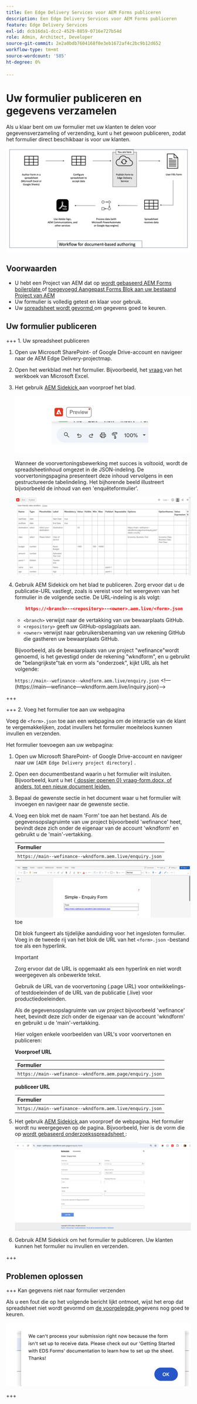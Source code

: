 ```yaml
---
title: Een Edge Delivery Services voor AEM Forms publiceren
description: Een Edge Delivery Services voor AEM Forms publiceren
feature: Edge Delivery Services
exl-id: dcb16da1-dcc2-4529-8859-0716e727b54d
role: Admin, Architect, Developer
source-git-commit: 2e2a0bdb7604168f0e3eb1672af4c2bc9b12d652
workflow-type: tm+mt
source-wordcount: '585'
ht-degree: 0%

---
```


# Uw formulier publiceren en gegevens verzamelen

Als u klaar bent om uw formulier met uw klanten te delen voor gegevensverzameling of verzending, kunt u het gewoon publiceren, zodat het formulier direct beschikbaar is voor uw klanten.

![ op document-gebaseerde het Authoring ecosysteem ](/help/edge/assets/document-based-authoring-workflow-publish-form.png)

## Voorwaarden

- U hebt een Project van AEM dat op [ wordt gebaseerd AEM Forms boilerplate ](/help/edge/docs/forms/tutorial.md#create-a-new-aem-project-pre-configured-with-adaptive-forms-block) of [ toegevoegd Aangepast Forms Blok aan uw bestaand Project van AEM ](/help/edge/docs/forms/tutorial.md#add-adaptive-forms-block-to-your-existing-aem-project)
- Uw formulier is volledig getest en klaar voor gebruik.
- Uw [ spreadsheet wordt gevormd ](/help/edge/docs/forms/submit-forms.md) om gegevens goed te keuren.


## Uw formulier publiceren

+++ &#x200B;1. Uw spreadsheet publiceren

1. Open uw Microsoft SharePoint- of Google Drive-account en navigeer naar de AEM Edge Delivery-projectmap.

1. Open het werkblad met het formulier. Bijvoorbeeld, het [ vraag ](/help/edge/assets/enquiry.xlsx) van het werkboek van Microsoft Excel.

1. Het gebruik [ AEM Sidekick ](https://www.aem.live/developer/tutorial#preview-and-publish-your-content) aan voorproef het blad.

   ![ Gebruik AEM Sidekick om voorproef het blad ](/help/edge/assets/preview-form.png)

   Wanneer de voorvertoningsbewerking met succes is voltooid, wordt de spreadsheetinhoud omgezet in de JSON-indeling. De voorvertoningspagina presenteert deze inhoud vervolgens in een gestructureerde tabelindeling. Het bijhorende beeld illustreert bijvoorbeeld de inhoud van een &#39;enquêteformulier&#39;.

   ![ het Formaat van JSON van de Voorproef van Forms ](/help/edge/assets/forms-preview-json-format.png)

1. Gebruik AEM Sidekick om het blad te publiceren. Zorg ervoor dat u de publicatie-URL vastlegt, zoals is vereist voor het weergeven van het formulier in de volgende sectie. De URL-indeling is als volgt:


   ```JSON
       https://<branch>--<repository>--<owner>.aem.live/<form>.json
   ```

   - `<branch>` verwijst naar de vertakking van uw bewaarplaats GitHub.
   - `<repository>` geeft uw GitHub-opslagplaats aan.
   - `<owner>` verwijst naar gebruikersbenaming van uw rekening GitHub die gastheren uw bewaarplaats GitHub.

   Bijvoorbeeld, als de bewaarplaats van uw project &quot;wefinance&quot;wordt genoemd, is het gevestigd onder de rekening &quot;wkndform&quot;, en u gebruikt de &quot;belangrijkste&quot;tak en vorm als &quot;onderzoek&quot;, kijkt URL als het volgende:

   `https://main--wefinance--wkndform.aem.live/enquiry.json`
&lt;!— (https://main—wefinance—wkndform.aem.live/inquiry.json)—>

+++

+++ &#x200B;2. Voeg het formulier toe aan uw webpagina

Voeg de `<form>.json` toe aan een webpagina om de interactie van de klant te vergemakkelijken, zodat invullers het formulier moeiteloos kunnen invullen en verzenden.


Het formulier toevoegen aan uw webpagina:

1. Open uw Microsoft SharePoint- of Google Drive-account en navigeer naar uw `[AEM Edge Delivery project directory]` .

1. Open een documentbestand waarin u het formulier wilt insluiten. Bijvoorbeeld, kunt u het {[ dossier openen 0} vraag-form.docx, of anders, tot een nieuw document leiden.](/help/edge/assets/enquiry-form.docx)

1. Bepaal de gewenste sectie in het document waar u het formulier wilt invoegen en navigeer naar de gewenste sectie.

1. Voeg een blok met de naam &#39;Form&#39; toe aan het bestand. Als de gegevensopslagruimte van uw project bijvoorbeeld &#39;wefinance&#39; heet, bevindt deze zich onder de eigenaar van de account &#39;wkndform&#39; en gebruikt u de &#39;main&#39;-vertakking.

   | Formulier |
   |---|
   | `https://main--wefinance--wkndform.aem.live/enquiry.json` |

   ![ voeg een blok genoemd &quot;Vorm&quot;aan het dossier ](/help/edge/assets/enquiry-doc-to-embed-form.png) toe

   Dit blok fungeert als tijdelijke aanduiding voor het ingesloten formulier. Voeg in de tweede rij van het blok de URL van het `<form>.json` -bestand toe als een hyperlink.

   >[!IMPORTANT]
   >
   >
   > Zorg ervoor dat de URL is opgemaakt als een hyperlink en niet wordt weergegeven als onbewerkte tekst.

   Gebruik de URL van de voorvertoning (.page URL) voor ontwikkelings- of testdoeleinden of de URL van de publicatie (.live) voor productiedoeleinden.

   Als de gegevensopslagruimte van uw project bijvoorbeeld &#39;wefinance&#39; heet, bevindt deze zich onder de eigenaar van de account &#39;wkndform&#39; en gebruikt u de &#39;main&#39;-vertakking.

   Hier volgen enkele voorbeelden van URL&#39;s voor voorvertonen en publiceren:

   **Voorproef URL**

   | Formulier |
   |---|
   | `https://main--wefinance--wkndform.aem.page/enquiry.json` |


   **publiceer URL**

   | Formulier |
   |---|
   | `https://main--wefinance--wkndform.aem.live/enquiry.json` |

1. Het gebruik [ AEM Sidekick ](https://www.aem.live/developer/tutorial#preview-and-publish-your-content) aan voorproef de webpagina. Het formulier wordt nu weergegeven op de pagina. Bijvoorbeeld, hier is de vorm die op [ wordt gebaseerd onderzoeksspreadsheet ](/help/edge/assets/enquiry-form.docx):


   ![ de vorm van steekproefEDS van A ](/help/edge/assets/updated-form.png)

1. Gebruik AEM Sidekick om het formulier te publiceren. Uw klanten kunnen het formulier nu invullen en verzenden.

+++

## Problemen oplossen

+++ Kan gegevens niet naar formulier verzenden

Als u een fout die op het volgende bericht lijkt ontmoet, wijst het erop dat spreadsheet niet wordt gevormd om [ de voorgelegde ](/help/edge/docs/forms/submit-forms.md) gegevens nog goed te keuren.

![ fout op vormvoorlegging ](/help/edge/assets/form-error.png)

+++



